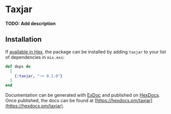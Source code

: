 # Taxjar

**TODO: Add description**

## Installation

If [available in Hex](https://hex.pm/docs/publish), the package can be installed
by adding `taxjar` to your list of dependencies in `mix.exs`:

```elixir
def deps do
  [
    {:taxjar, "~> 0.1.0"}
  ]
end
```

Documentation can be generated with [ExDoc](https://github.com/elixir-lang/ex_doc)
and published on [HexDocs](https://hexdocs.pm). Once published, the docs can
be found at [https://hexdocs.pm/taxjar](https://hexdocs.pm/taxjar).

